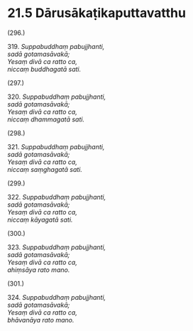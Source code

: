 # 21.5 Dārusākaṭikaputtavatthu

(296.)

319\. _Suppabuddhaṃ pabujjhanti,_  
_sadā gotamasāvakā;_  
_Yesaṃ divā ca ratto ca,_  
_niccaṃ buddhagatā sati._  

(297.)

320\. _Suppabuddhaṃ pabujjhanti,_  
_sadā gotamasāvakā;_  
_Yesaṃ divā ca ratto ca,_  
_niccaṃ dhammagatā sati._  

(298.)

321\. _Suppabuddhaṃ pabujjhanti,_  
_sadā gotamasāvakā;_  
_Yesaṃ divā ca ratto ca,_  
_niccaṃ saṃghagatā sati._  

(299.)

322\. _Suppabuddhaṃ pabujjhanti,_  
_sadā gotamasāvakā;_  
_Yesaṃ divā ca ratto ca,_  
_niccaṃ kāyagatā sati._  

(300.)

323\. _Suppabuddhaṃ pabujjhanti,_  
_sadā gotamasāvakā;_  
_Yesaṃ divā ca ratto ca,_  
_ahiṃsāya rato mano._  

(301.)

324\. _Suppabuddhaṃ pabujjhanti,_  
_sadā gotamasāvakā;_  
_Yesaṃ divā ca ratto ca,_  
_bhāvanāya rato mano._
